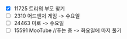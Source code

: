 - [x] 11725 트리의 부모 찾기
- [ ] 2310 어드벤처 게임 -> 수요일
- [ ] 24463 미로 -> 수요일
- [ ] 15591 MooTube //푸는 중 -> 화요일에 마저 풀기
